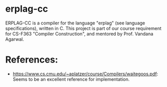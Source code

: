 # erplag-cc

ERPLAG-CC is a compiler for the language "erplag" (see language specifications), written in C.
This project is part of our course requirement for CS-F363 "Compiler Construction", and mentored by Prof. Vandana Agarwal. 

# References:

- https://www.cs.cmu.edu/~aplatzer/course/Compilers/waitegoos.pdf: Seems to be an excellent reference for implementation.

